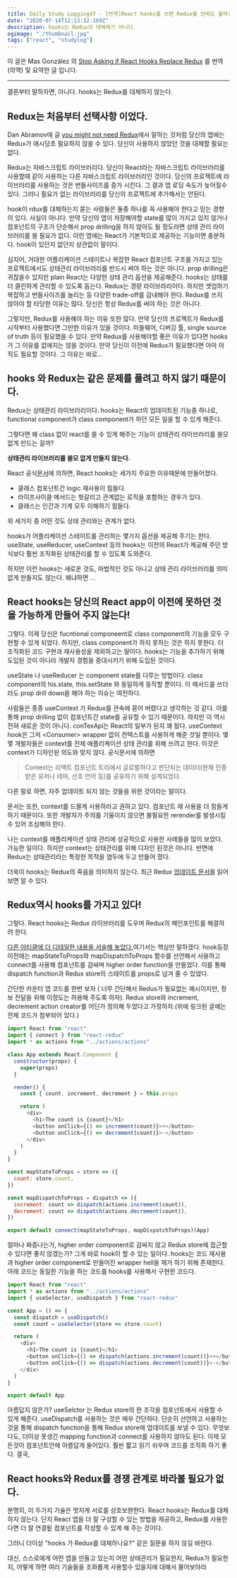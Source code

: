 ```yaml
---
title: Daily Study Logging47 - [번역]React hooks를 쓰면 Redux를 안써도 될까?
date: "2020-07-14T12:13:32.169Z"
description: hooks는 Redux의 대체제가 아니다.
ogimage: "./thumbnail.jpg"
tags: ["react", "studylog"]
---
```


이 글은 Max González 의 [Stop Asking if React Hooks Replace Redux](https://medium.com/swlh/stop-asking-if-react-hooks-replace-Redux-448c54d79551) 를 번역(의역) 및 요약한 글 입니다.

---

결론부터 말하자면, 아니다. hooks는 Redux를 대체하지 않는다.

## Redux는 처음부터 선택사항 이었다.

Dan Abramov에 글 [you might not need Redux](https://medium.com/@dan_abramov/you-might-not-need-Redux-be46360cf367)에서 말하는 것처럼 당신의 앱에는 Redux가 애시당초 필요하지 않을 수 있다. 당신이 사용하지 않았던 것을 대체할 필요는 없다.

Redux는 자바스크립트 라이브러리다. 당신이 React라는 자바스크립트 라이브러리를 사용할때 같이 사용하는 다른 자바스크립트 라이브러리인 것이다. 당신의 프로젝트에 라이브러리를 사용하는 것은 번들사이즈를 증가 시킨다. 그 결과 앱 로딩 속도가 늦어질수 있다. 그러니 필요가 없는 라이브러리를 당신의 프로젝트에 추가해서는 안된다.

hook이 rdux를 대체하는지 묻는 사람들은 둘중 하나를 꼭 사용해야 한다고 믿는 경향이 있다. 사실이 아니다. 만약 당신의 앱이 저장해야할 state를 많이 가지고 있지 않거나 컴포넌트의 구조가 단순해서 prop drilling을 하지 않아도 될 정도라면 상태 관리 라이브러리를 쓸 필요가 없다. 이런 앱에는 React가 기본적으로 제공하는 기능이면 충분하다. hook이 있던지 없던지 상관없이 말이다.

심지어, 거대한 어플리케이션 스테이트나 복잡한 React 컴포넌트 구조를 가지고 있는 프로젝트에서도 상태관리 라이브러리를 반드시 써야 하는 것은 아니다. prop drilling은 귀찮을수 있지만 plain React는 다양한 상태 관리 옵션을 제공해준다. hooks는 상태를 더 클린하게 관리할 수 있도록 돕는다. Redux는 경량 라이브라리이다. 하지만 셋업하기 복잡하고 번들사이즈를 늘리는 등 다양한 trade-off를 감내해야 한다. Redux를 쓰지 않아야 할 타당한 이유는 많다. 당신은 항상 Redux를 써야 하는 것은 아니다.

그렇지만, Redux를 사용해야 하는 이유 또한 많다. 만약 당신의 프로젝트가 Redux를 시작부터 사용했다면 그만한 이유가 있을 것이다. 미들웨어, 디버깅 툴, single source of truth 등이 필요했을 수 있다. 만약 Redux를 사용해야할 좋은 이유가 있다면 hooks가 그 이유를 없애지는 않을 것이다. 만약 당신이 이전에 Redux가 필요했다면 아마 아직도 필요할 것이다. 그 이유는 바로...

## hooks 와 Redux는 같은 문제를 풀려고 하지 않기 때문이다.

Redux는 상태관리 라이브러리이다. hooks는 React의 업데이트된 기능중 하나로, functional component가 class component가 하던 모든 일을 할 수 있게 해준다.

그렇다면 왜 class 없이 react를 쓸 수 있게 해주는 기능이 상태관리 라이브러리를 쓸모 없게 만드는 걸까?

**상태관리 라이브러리를 쓸모 없게 만들지 않는다.**

React 공식[문서](https://reactjs.org/docs/hooks-intro.html)에 의하면, React hooks는 세가지 주요한 이유때문에 만들어졌다.

- 클래스 컴포넌트간 logic 재사용이 힘들다.
- 라이프사이클 메서드는 헛갈리고 관계없는 로직을 포함하는 경우가 있다.
- 클래스는 인간과 기계 모두 이해하기 힘들다.

위 세가지 중 어떤 것도 상태 관리와는 관계가 없다.

hooks가 어플리케이션 스테이트를 관리하는 몇가지 옵션을 제공해 주기는 한다. useState, useReducer, useContext 등의 hooks는 이전의 React가 제공해 주던 방식보다 훨씬 조직화된 상태관리를 할 수 있도록 도와준다.

하지만 이런 hooks는 새로운 것도, 마법적인 것도 아니고 상태 관리 라이브러리를 의미 없게 만들지도 않는다. 왜냐하면 ...

## React hooks는 당신의 React app이 이전에 못하던 것을 가능하게 만들어 주지 않는다!

그렇다. 이제 당신은 fucntional componeent로 class component의 기능을 모두 구현할 수 있게 되었다. 하지만, class component가 하지 못하는 것은 하지 못한다. 더 조직화된 코드 구현과 재사용성을 제외하고는 말이다. hooks는 기능을 추가하기 위해 도입된 것이 아니라 개발자 경험을 증대시키기 위해 도입된 것이다.

useState 나 useReducer 는 component state를 다루는 방법이다. class component의 his.state, this.setState 와 동일하게 동작할 뿐이다. 이 메서드를 쓰더라도 prop drill down을 해야 하는 이슈는 여전하다.

사람들은 종종 useContext 가 Redux를 관속에 묻어 버렸다고 생각하는 것 같다. 이를 통해 prop drilling 없이 컴포넌트간 state를 공유할 수 있기 때문이다. 하지만 이 역시 전혀 새로운 것이 아니다. conTexApi는 React의 일부가 된지 꽤 됬다. useContext hook은 그저 \<Consumer> wrapper 없이 컨텍스트를 사용하게 해준 것일 뿐이다. 몇 몇 개발자들은 context를 전체 애플리케이션 상태 관리를 위해 쓰려고 한다. 이것은 context가 디자인된 의도와 맞지 않다. 공식문서에 의하면

> Context는 리액트 컴포넌트 트리에서 글로벌하다고 판단되는 데이터(현재 인증받은 유저나 테마, 선호 언어 등)를 공유하기 위해 설계되었다.

다른 말로 하면, 자주 업데이트 되지 않는 것들을 위한 것이라는 말이다.

문서는 또한, context를 드믈게 사용하라고 권하고 있다. 컴포넌트 재 사용을 더 힘들게 하기 때문이다. 또한 개발자가 주의를 기울이지 않으면 불필요한 rerender를 발생시킬 수 있어 조심해야 한다.

나는 context를 애플리케이션 상태 관리에 성공적으로 사용한 사례들을 많이 보았다. 가능한 일이다. 하지만 context는 상태관리를 위해 디자인 된것은 아니다. 반면에 Redux는 상태관리라는 특정한 목적을 염두에 두고 만들어 졌다.

더욱이 hooks는 Redux의 죽음을 의미하지 않는다. 최근 Redux [업데이트 문서](https://react-redux.js.org/next/api/hooks)를 읽어보면 알 수 있다.

## Redux역시 hooks를 가지고 있다!

그렇다. React hooks는 Redux 라이브러리를 도우며 Redux의 페인포인트를 해결하려 한다.

[다른 아티클에 더 디테일한 내용을 서술해 놓았다.](https://medium.com/swlh/clean-up-redux-code-with-react-redux-hooks-7587cfcf87a)여기서는 핵심만 말하겠다. hook등장 이전에는 mapStateToProps와 mapDispatchToProps 함수를 선언해서 사용하고 connect를 사용해 컴포넌트를 감싸며 higher order function을 만들었다. 이를 통해 dispatch function과 Redux store의 스테이트를 props로 넘겨 줄 수 있었다.

간단한 카운터 앱 코드를 한번 보자 ( 너무 간단해서 Redux가 필요없는 예시이지만, 정보 전달을 위해 이정도는 허용해 주도록 하자). Redux store와 increment, decrement action creator를 어딘가 정의해 두었다고 가정하자.(위에 링크된 글에는 전체 코드가 첨부되어 있다.)

```javascript
import React from "react"
import { connect } from "react-redux"
import * as actions from "../actions/actions"

class App extends React.Component {
  constructor(props) {
    super(props)
  }

  render() {
    const { count, increment, decrement } = this.props

    return (
      <div>
        <h1>The count is {count}</h1>
        <button onClick={() => increment(count)}>+</button>
        <button onClick={() => decrement(count)}>-</button>
      </div>
    )
  }
}

const mapStateToProps = store => ({
  count: store.count,
})

const mapDispatchToProps = dispatch => ({
  increment: count => dispatch(actions.increment(count)),
  decrement: count => dispatch(actions.decrement(count)),
})

export default connect(mapStateToProps, mapDispatchToProps)(App)
```

얼마나 짜증나는가, higher order component로 감싸지 않고 Redux store에 접근할 수 있다면 좋지 않겠는가? 그게 바로 hook이 할 수 있는 일이다. hooks는 코드 재사용과 higher order component로 만들어진 wrapper hell을 제거 하기 위해 존재한다. 아래 코드는 동일한 기능을 하는 코드를 hooks를 사용해서 구현한 코드다.

```javascript
import React from "react"
import * as actions from "../actions/actions"
import { useSelector, useDispatch } from "react-redux"

const App = () => {
  const dispatch = useDispatch()
  const count = useSelector(store => store.count)

  return (
    <div>
      <h1>The count is {count}</h1>
      <button onClick={() => dispatch(actions.increment(count))}>+</button>
      <button onClick={() => dispatch(actions.decrement(count))}>-</button>
    </div>
  )
}

export default App
```

아름답지 않은가? useSelctor 는 Redux store의 한 조각을 컴포넌트에서 사용할 수 있게 해준다. useDispatch를 사용하는 것은 매우 간단하다. 단순히 선언하고 사용하는 것을 통해 dispatch function을 통해 Redux store에 업데이트를 보낼 수 있다. 무엇보다도, 더이상 못생긴 mapping function과 connect를 사용하지 않아도 된다. 이제 모든것이 컴포넌트안에 아름답게 들어있다. 훨씬 짧고 읽기 쉬우며 코드를 조직화 하기 좋다. 결국,

## React hooks와 Redux를 경쟁 관계로 바라볼 필요가 없다.

분명히, 이 두가지 기술은 멋지게 서로를 상호보완한다. React hooks는 Redux를 대체하지 않는다. 단지 React 앱을 더 잘 구성할 수 있는 방법을 제공하고, Redux를 사용한다면 더 잘 연결됱 컴포넌트를 작성할 수 있게 해 주는 것이다.

그러니 더이상 "hooks 가 Redux를 대체하나요?" 같은 질문을 하지 않길 바란다.

대신, 스스로에게 어떤 앱을 만들고 있는지 어떤 상태관리가 필요한지, Redux가 필요한지, 어떻게 하면 여러 기술들을 조화롭게 사용할수 있을지에 대해서 물어보아라
